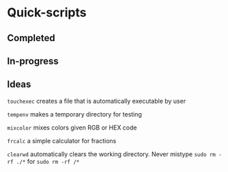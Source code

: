 # Quick-scripts

## Completed

## In-progress

## Ideas

`touchexec` creates a file that is automatically executable by user

`tempenv` makes a temporary directory for testing

`mixcolor` mixes colors given RGB or HEX code

`frcalc` a simple calculator for fractions

`clearwd` automatically clears the working directory. Never mistype `sudo rm -rf ./*` for `sudo rm -rf /*`


